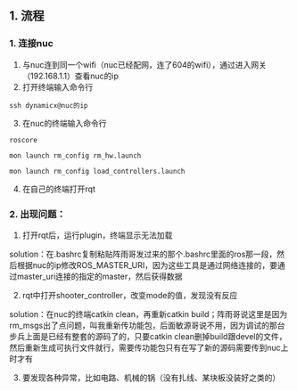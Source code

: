 ## 1. 流程

### 1. 连接nuc

1. 与nuc连到同一个wifi（nuc已经配网，连了604的wifi），通过进入网关（192.168.1.1）查看nuc的ip
2. 打开终端输入命令行

```
ssh dynamicx@nuc的ip
```

3. 在nuc的终端输入命令行

```
roscore

mon launch rm_config rm_hw.launch

mon launch rm_config load_controllers.launch
```

4. 在自己的终端打开rqt

### 2. 出现问题：

1. 打开rqt后，运行plugin，终端显示无法加载

solution：在.bashrc复制粘贴阵雨哥发过来的那个.bashrc里面的ros那一段，然后根据nuc的ip修改ROS_MASTER_URI，因为这些工具是通过网络连接的，要通过master_uri连接的指定的master，然后获得数据

2. rqt中打开shooter_controller，改变mode的值，发现没有反应

solution：在nuc的终端catkin clean，再重新catkin build；阵雨哥说这里是因为rm_msgs出了点问题，叫我重新传功能包，后面敏源哥说不用，因为调试的那台步兵上面是已经有整套的源码了的，只要catkin clean删掉build跟devel的文件，然后重新生成可执行文件就行，需要传功能包只有在写了新的源码需要传到nuc上时才有

3. 要发现各种异常，比如电路、机械的锅（没有扎线、某块板没装好之类的）